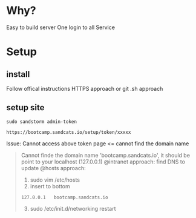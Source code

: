 # Why?
Easy to build server
One login to all Service

# Setup
## install
Follow offical instructions HTTPS approach or git .sh approach
## setup site
```shell
sudo sandstorm admin-token

https://bootcamp.sandcats.io/setup/token/xxxxx
```

Issue: Cannot access above token page <= cannot find the domain name
> Cannot finde the domain name 'bootcamp.sandcats.io', it should be point to your localhost (127.0.0.1)
> @intranet approach:  find DNS to update
> @hosts approach:     
> 1. sudo vim /etc/hosts
> 2. insert to bottom
> ```
> 127.0.0.1   bootcamp.sandcats.io
> ```
> 3. sudo /etc/init.d/networking restart

